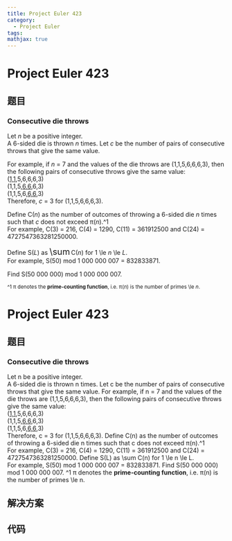 ```yaml
---
title: Project Euler 423
category:
  - Project Euler
tags:
mathjax: true
---
```

<escape><!-- more --></escape>
    
# Project Euler 423
## 题目
### Consecutive die throws


Let <var>n</var> be a positive integer.<br />
A 6-sided die is thrown <var>n</var> times. Let <var>c</var> be the number of pairs of consecutive throws that give the same value.

For example, if <var>n</var> = 7 and the values of the die throws are (1,1,5,6,6,6,3), then the following pairs of consecutive throws give the same value:<br />
(<u>1,1</u>,5,6,6,6,3)<br />
(1,1,5,<u>6,6</u>,6,3)<br />
(1,1,5,6,<u>6,6</u>,3)<br />
Therefore, <var>c</var> = 3 for (1,1,5,6,6,6,3).

Define C(<var>n</var>) as the number of outcomes of throwing a 6-sided die <var>n</var> times such that <var>c</var> does not exceed π(<var>n</var>).^1<br />
For example, C(3) = 216, C(4) = 1290, C(11) = 361912500 and C(24) = 4727547363281250000.

Define S(<var>L</var>) as <span style="font-size:larger;"><span style="font-size:larger;">\sum</span></span> C(<var>n</var>) for 1 \le <var>n</var> \le <var>L</var>.<br />
For example, S(50) mod 1 000 000 007 = 832833871.

Find S(50 000 000) mod 1 000 000 007.

 <span style="font-size:smaller;">^1 π denotes the <b>prime-counting function</b>, i.e. π(<var>n</var>) is the number of primes \le <var>n</var>.</span>


# Project Euler 423
## 题目
### Consecutive die throws

Let n be a positive integer.<br>A 6-sided die is thrown n times. Let c be the number of pairs of consecutive throws that give the same value.
For example, if n = 7 and the values of the die throws are (1,1,5,6,6,6,3), then the following pairs of consecutive throws give the same value:<br>(<u>1,1</u>,5,6,6,6,3)<br>(1,1,5,<u>6,6</u>,6,3)<br>(1,1,5,6,<u>6,6</u>,3)<br>Therefore, c = 3 for (1,1,5,6,6,6,3).
Define C(n) as the number of outcomes of throwing a 6-sided die n times such that c does not exceed π(n).^1<br>For example, C(3) = 216, C(4) = 1290, C(11) = 361912500 and C(24) = 4727547363281250000.
Define S(L) as \sum C(n) for 1 \le n \le L.<br>For example, S(50) mod 1&nbsp;000&nbsp;000&nbsp;007 = 832833871.
Find S(50&nbsp;000&nbsp;000) mod 1&nbsp;000&nbsp;000&nbsp;007.
^1 π denotes the **prime-counting function**, i.e. π(n) is the number of primes \le n.


## 解决方案


## 代码


